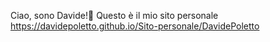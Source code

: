 Ciao, sono Davide!👋
Questo è il mio sito personale 
https://davidepoletto.github.io/Sito-personale/DavidePoletto

